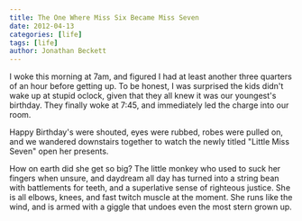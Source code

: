 ```yaml
---
title: The One Where Miss Six Became Miss Seven
date: 2012-04-13
categories: [life]
tags: [life]
author: Jonathan Beckett
---
```


I woke this morning at 7am, and figured I had at least another three quarters of an hour before getting up. To be honest, I was surprised the kids didn't wake up at stupid oclock, given that they all knew it was our youngest's birthday. They finally woke at 7:45, and immediately led the charge into our room.

Happy Birthday's were shouted, eyes were rubbed, robes were pulled on, and we wandered downstairs together to watch the newly titled "Little Miss Seven" open her presents.

How on earth did she get so big? The little monkey who used to suck her fingers when unsure, and daydream all day has turned into a string bean with battlements for teeth, and a superlative sense of righteous justice. She is all elbows, knees, and fast twitch muscle at the moment. She runs like the wind, and is armed with a giggle that undoes even the most stern grown up.